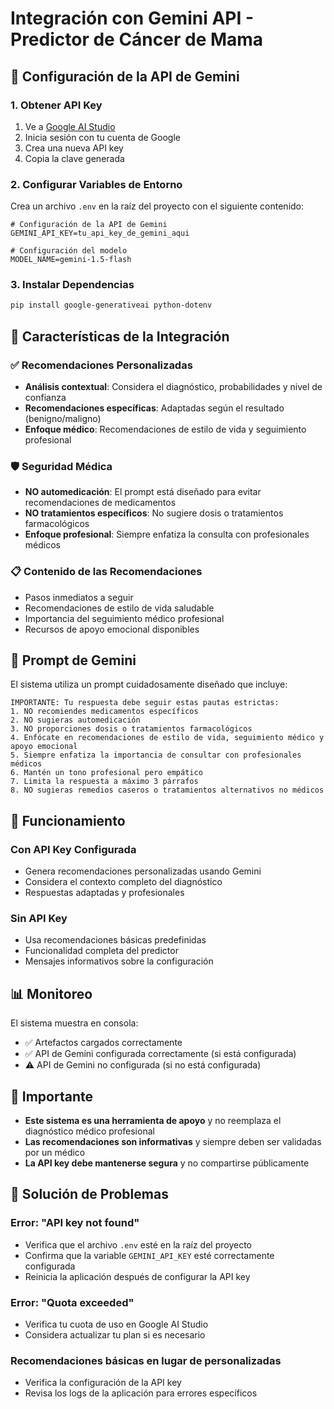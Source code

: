 # Integración con Gemini API - Predictor de Cáncer de Mama

## 🚀 Configuración de la API de Gemini

### 1. Obtener API Key
1. Ve a [Google AI Studio](https://makersuite.google.com/app/apikey)
2. Inicia sesión con tu cuenta de Google
3. Crea una nueva API key
4. Copia la clave generada

### 2. Configurar Variables de Entorno

Crea un archivo `.env` en la raíz del proyecto con el siguiente contenido:

```env
# Configuración de la API de Gemini
GEMINI_API_KEY=tu_api_key_de_gemini_aqui

# Configuración del modelo
MODEL_NAME=gemini-1.5-flash
```

### 3. Instalar Dependencias

```bash
pip install google-generativeai python-dotenv
```

## 🔧 Características de la Integración

### ✅ Recomendaciones Personalizadas
- **Análisis contextual**: Considera el diagnóstico, probabilidades y nivel de confianza
- **Recomendaciones específicas**: Adaptadas según el resultado (benigno/maligno)
- **Enfoque médico**: Recomendaciones de estilo de vida y seguimiento profesional

### 🛡️ Seguridad Médica
- **NO automedicación**: El prompt está diseñado para evitar recomendaciones de medicamentos
- **NO tratamientos específicos**: No sugiere dosis o tratamientos farmacológicos
- **Enfoque profesional**: Siempre enfatiza la consulta con profesionales médicos

### 📋 Contenido de las Recomendaciones
- Pasos inmediatos a seguir
- Recomendaciones de estilo de vida saludable
- Importancia del seguimiento médico profesional
- Recursos de apoyo emocional disponibles

## 🎯 Prompt de Gemini

El sistema utiliza un prompt cuidadosamente diseñado que incluye:

```
IMPORTANTE: Tu respuesta debe seguir estas pautas estrictas:
1. NO recomiendes medicamentos específicos
2. NO sugieras automedicación
3. NO proporciones dosis o tratamientos farmacológicos
4. Enfócate en recomendaciones de estilo de vida, seguimiento médico y apoyo emocional
5. Siempre enfatiza la importancia de consultar con profesionales médicos
6. Mantén un tono profesional pero empático
7. Limita la respuesta a máximo 3 párrafos
8. NO sugieras remedios caseros o tratamientos alternativos no médicos
```

## 🔄 Funcionamiento

### Con API Key Configurada
- Genera recomendaciones personalizadas usando Gemini
- Considera el contexto completo del diagnóstico
- Respuestas adaptadas y profesionales

### Sin API Key
- Usa recomendaciones básicas predefinidas
- Funcionalidad completa del predictor
- Mensajes informativos sobre la configuración

## 📊 Monitoreo

El sistema muestra en consola:
- ✅ Artefactos cargados correctamente
- ✅ API de Gemini configurada correctamente (si está configurada)
- ⚠️ API de Gemini no configurada (si no está configurada)

## 🚨 Importante

- **Este sistema es una herramienta de apoyo** y no reemplaza el diagnóstico médico profesional
- **Las recomendaciones son informativas** y siempre deben ser validadas por un médico
- **La API key debe mantenerse segura** y no compartirse públicamente

## 🔧 Solución de Problemas

### Error: "API key not found"
- Verifica que el archivo `.env` esté en la raíz del proyecto
- Confirma que la variable `GEMINI_API_KEY` esté correctamente configurada
- Reinicia la aplicación después de configurar la API key

### Error: "Quota exceeded"
- Verifica tu cuota de uso en Google AI Studio
- Considera actualizar tu plan si es necesario

### Recomendaciones básicas en lugar de personalizadas
- Verifica la configuración de la API key
- Revisa los logs de la aplicación para errores específicos 